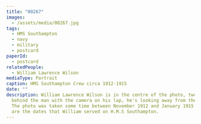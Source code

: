```yaml
---
title: "00267"
images:
  - /assets/media/00267.jpg
tags:
  - HMS Southampton
  - navy
  - military
  - postcard
paperId:
  - postcard
relatedPeople:
  - William Lawrence Wilson
mediaType: Portrait
caption: HMS Southampton Crew circa 1912-1915
date: ""
description: William Lawrence Wilson is in the centre of the photo, two people
  behind the man with the camera on his lap, he's looking away from the camera.
  The photo was taken some time between November 1912 and January 1915. These
  are the dates that William served on H.M.S Southampton.
---
```

